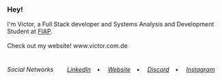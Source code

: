 <h3>Hey!</h3>
I'm Victor, a Full Stack developer and Systems Analysis and Development Student at <a href="https://www.fiap.com.br/" target="_blank">FIAP</a>.<br>
<br>
Check out my website!
www.victor.com.de
<br>

#
<h6>Social Networks&ensp;&ensp;&ensp;&ensp;
<a href="https://linkedin.com/in/victorlbueno/" target="_blank">LinkedIn</a>&ensp;&ensp;•&ensp;&ensp;
<a href="https://victor.com.de/" target="_blank">Website</a>&ensp;&ensp;•&ensp;&ensp;
<a href="https://discordapp.com/users/Playsken#1180" target="_blank">Discord</a>&ensp;&ensp;•&ensp;&ensp;
<a href="https://instagram.com/victorlbueno" target="_blank">Instagram</a></h6>
